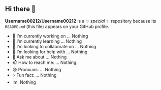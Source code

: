 ## Hi there 👋


**Username00212/Username00212** is a ✨ _special_ ✨ repository because its `README.md` (this file) appears on your GitHub profile.



- 🔭 I’m currently working on ... Nothing
- 🌱 I’m currently learning ... Nothing
- 👯 I’m looking to collaborate on ... Nothing
- 🤔 I’m looking for help with ... Nothing
- 💬 Ask me about ... Nothing
- 📫 How to reach me: ... Nothing
- 😄 Pronouns: ... Nothing
- ⚡ Fun fact: ... Nothing
- Im: Nothing

